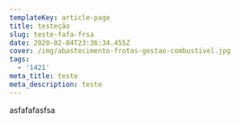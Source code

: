 ```yaml
---
templateKey: article-page
title: testeção
slug: teste-fafa-frsa
date: 2020-02-04T23:36:34.455Z
cover: /img/abastecimento-frotas-gestao-combustivel.jpg
tags:
  - '1421'
meta_title: teste
meta_description: teste
---
```

asfafafasfsa
